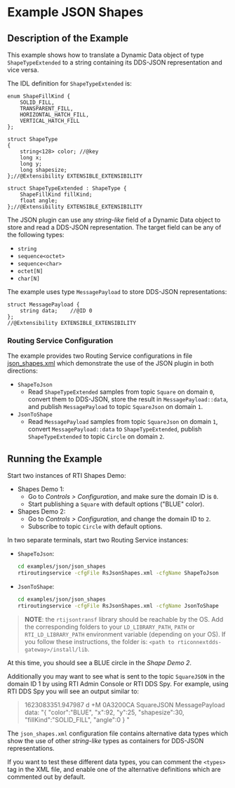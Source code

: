 # Example JSON Shapes

## Description of the Example

This example shows how to translate a Dynamic Data object of type
`ShapeTypeExtended` to a string containing its DDS-JSON representation and vice
versa.

The IDL definition for `ShapeTypeExtended` is:

```idl
enum ShapeFillKind {
    SOLID_FILL,
    TRANSPARENT_FILL,
    HORIZONTAL_HATCH_FILL,
    VERTICAL_HATCH_FILL
};

struct ShapeType
{
    string<128> color; //@key
    long x;
    long y;
    long shapesize;
};//@Extensibility EXTENSIBLE_EXTENSIBILITY

struct ShapeTypeExtended : ShapeType {
    ShapeFillKind fillKind;
    float angle;
};//@Extensibility EXTENSIBLE_EXTENSIBILITY

```

The JSON plugin can use any _string-like_ field of a Dynamic Data object to
store and read a DDS-JSON representation. The target field can be any of the
following types:

* `string`
* `sequence<octet>`
* `sequence<char>`
* `octet[N]`
* `char[N]`

The example uses type `MessagePayload` to store DDS-JSON representations:

```idl
struct MessagePayload {
    string data;    //@ID 0
};
//@Extensibility EXTENSIBLE_EXTENSIBILITY
```

### Routing Service Configuration

The example provides two Routing Service configurations in file
[json_shapes.xml](examples/json/json_shapes/json_shapes.xml) which demonstrate
the use of the JSON plugin in both directions:

- `ShapeToJson`
  - Read `ShapeTypeExtended` samples from topic `Square` on domain `0`, convert
    them to DDS-JSON, store the result in `MessagePayload::data`, and publish
    `MessagePayload` to topic `SquareJson` on domain `1`.
- `JsonToShape`
  - Read `MessagePayload` samples from topic `SquareJson` on domain `1`, convert
    `MessagePayload::data` to `ShapeTypeExtended`, publish `ShapeTypeExtended`
    to topic `Circle` on domain `2`.


## Running the Example

Start two instances of RTI Shapes Demo:
- Shapes Demo 1:
  - Go to *Controls > Configuration*, and make sure the domain ID is `0`.
  - Start publishing a `Square` with default options ("BLUE" color).
- Shapes Demo 2:
  - Go to *Controls > Configuration*, and change the domain ID to `2`.
  - Subscribe to topic `Circle` with default options.

In two separate terminals, start two Routing Service instances:

- `ShapeToJson`:

  ```sh
  cd examples/json/json_shapes
  rtiroutingservice -cfgFile RsJsonShapes.xml -cfgName ShapeToJson
  ```

- `JsonToShape`:

  ```sh
  cd examples/json/json_shapes
  rtiroutingservice -cfgFile RsJsonShapes.xml -cfgName JsonToShape
  ```

> **NOTE**: the `rtijsontransf` library should be reachable by the OS. Add the
> corresponding folders to your `LD_LIBRARY_PATH`, `PATH` or
> `RTI_LD_LIBRARY_PATH` environment variable (depending on your OS). If you
> follow these instructions, the folder is:
> `<path to rticonnextdds-gateway>/install/lib`.

At this time, you should see a BLUE circle in the _Shape Demo 2_.

Additionally you may want to see what is sent to the topic `SquareJSON` in the
domain ID 1 by using RTI Admin Console or RTI DDS Spy. For example, using
RTI DDS Spy you will see an output similar to:

> 1623083351.947987  d +M  0A3200CA    SquareJSON          MessagePayload
> data: "{ "color":"BLUE", "x":92, "y":25, "shapesize":30, "fillKind":"SOLID_FILL", "angle":0 } "

The `json_shapes.xml` configuration file contains alternative data types which
show the use of other _string-like_ types as containers for DDS-JSON
representations.

If you want to test these different data types, you can comment the `<types>`
tag in the XML file, and enable one of the alternative definitions which are
commented out by default.
